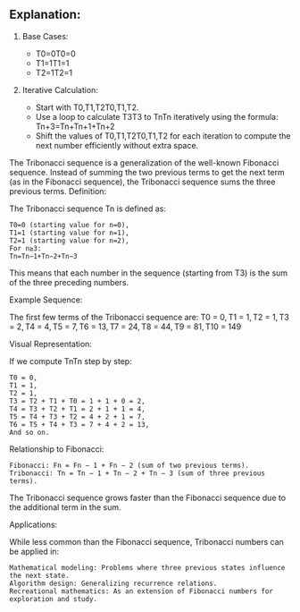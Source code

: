 ## Explanation:

1. Base Cases:
    * T0=0T0​=0
    * T1=1T1​=1
    * T2=1T2​=1

2. Iterative Calculation:
    * Start with T0,T1,T2T0​,T1​,T2​.
    * Use a loop to calculate T3T3​ to TnTn​ iteratively using the formula:
        Tn+3=Tn+Tn+1+Tn+2
    * Shift the values of T0,T1,T2T0​,T1​,T2​ for each iteration to compute the next number efficiently without extra space.

The Tribonacci sequence is a generalization of the well-known Fibonacci sequence. Instead of summing the two previous terms to get the next term (as in the Fibonacci sequence), the Tribonacci sequence sums the three previous terms.
Definition:

The Tribonacci sequence Tn​ is defined as:

    T0=0 (starting value for n=0),
    T1=1 (starting value for n=1),
    T2=1 (starting value for n=2),
    For n≥3:
    Tn=Tn−1+Tn−2+Tn−3

This means that each number in the sequence (starting from T3​) is the sum of the three preceding numbers.

Example Sequence:

The first few terms of the Tribonacci sequence are:
T0 = 0, T1 = 1, T2 = 1, T3 = 2, T4 = 4, T5 = 7, T6 = 13, T7 = 24, T8 = 44, T9 = 81, T10 = 149

Visual Representation:

If we compute TnTn​ step by step:

    T0 = 0,
    T1 = 1,
    T2 = 1,
    T3 = T2 + T1 + T0 = 1 + 1 + 0 = 2,
    T4 = T3 + T2 + T1 = 2 + 1 + 1 = 4,
    T5 = T4 + T3 + T2 = 4 + 2 + 1 = 7,
    T6 = T5 + T4 + T3 = 7 + 4 + 2 = 13,
    And so on.

Relationship to Fibonacci:

    Fibonacci: Fn = Fn − 1 + Fn − 2 (sum of two previous terms).
    Tribonacci: Tn = Tn − 1 + Tn − 2 + Tn − 3 (sum of three previous terms).

The Tribonacci sequence grows faster than the Fibonacci sequence due to the additional term in the sum.

Applications:

While less common than the Fibonacci sequence, Tribonacci numbers can be applied in:

    Mathematical modeling: Problems where three previous states influence the next state.
    Algorithm design: Generalizing recurrence relations.
    Recreational mathematics: As an extension of Fibonacci numbers for exploration and study.